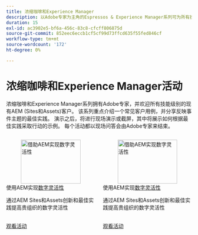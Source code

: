 ```yaml
---
title: 浓缩咖啡和Experience Manager
description: 以Adobe专家为主角的Espressos & Experience Manager系列可为所有技能级别的AEM(Sites和Assets)客户提供对常见用例、最佳实践、实时演示的见解，并以问答会议结束。
duration: 15
exl-id: ac3902e5-bf6a-456c-83c8-cfcff806875d
source-git-commit: 852eec6eccb1cf5cf99d73ffcd635f55fed846cf
workflow-type: tm+mt
source-wordcount: '172'
ht-degree: 0%

---
```


# 浓缩咖啡和Experience Manager活动

浓缩咖啡和Experience Manager系列拥有Adobe专家，并欢迎所有技能级别的现有AEM (Sites和Assets)客户。 该系列重点介绍一个常见客户用例，并分享反映事件主题的最佳实践。 演示之后，将进行现场演示或截屏，其中将展示如何根据最佳实践采取行动的示例。 每个活动都以现场问答会由Adobe专家来结束。

<!-- CARDS

{cta  = Watch event}

* 2025/digital-agility.md
* 2025/digital-agility.md

-->
<!-- START CARDS HTML - DO NOT MODIFY BY HAND -->
<div class="columns">
    <div class="column is-half-tablet is-half-desktop is-one-third-widescreen" aria-label="Digital Agility with AEM">
        <div class="card" style="height: 100%; display: flex; flex-direction: column; height: 100%;">
            <div class="card-image">
                <figure class="image x-is-16by9">
                    <a href="2025/digital-agility.md" title="借助AEM实现数字灵活性" target="_blank" rel="referrer">
                        <img class="is-bordered-r-small" src="https://video.tv.adobe.com/v/3443026/?format=jpeg&nocache=1737766165322" alt="借助AEM实现数字灵活性"
                             style="width: 100%; aspect-ratio: 16 / 9; object-fit: cover; overflow: hidden; display: block; margin: auto;">
                    </a>
                </figure>
            </div>
            <div class="card-content is-padded-small" style="display: flex; flex-direction: column; flex-grow: 1; justify-content: space-between;">
                <div class="top-card-content">
                    <p class="headline is-size-6 has-text-weight-bold">
                        使用AEM实现<a href="2025/digital-agility.md" target="_blank" rel="referrer" title="借助AEM实现数字灵活性">数字灵活性</a>
                    </p>
                    <p class="is-size-6">通过AEM Sites和Assets创新和最佳实践提高贵组织的数字灵活性</p>
                </div>
                <a href="2025/digital-agility.md" target="_blank" rel="referrer" class="spectrum-Button spectrum-Button--outline spectrum-Button--primary spectrum-Button--sizeM" style="align-self: flex-start; margin-top: 1rem;">
                    <span class="spectrum-Button-label has-no-wrap has-text-weight-bold">观看活动</span>
                </a>
            </div>
        </div>
    </div>
    <div class="column is-half-tablet is-half-desktop is-one-third-widescreen" aria-label="Digital Agility with AEM">
        <div class="card" style="height: 100%; display: flex; flex-direction: column; height: 100%;">
            <div class="card-image">
                <figure class="image x-is-16by9">
                    <a href="2025/digital-agility.md" title="借助AEM实现数字灵活性" target="_blank" rel="referrer">
                        <img class="is-bordered-r-small" src="https://video.tv.adobe.com/v/3443026/?format=jpeg&nocache=1737766165308" alt="借助AEM实现数字灵活性"
                             style="width: 100%; aspect-ratio: 16 / 9; object-fit: cover; overflow: hidden; display: block; margin: auto;">
                    </a>
                </figure>
            </div>
            <div class="card-content is-padded-small" style="display: flex; flex-direction: column; flex-grow: 1; justify-content: space-between;">
                <div class="top-card-content">
                    <p class="headline is-size-6 has-text-weight-bold">
                        使用AEM实现<a href="2025/digital-agility.md" target="_blank" rel="referrer" title="借助AEM实现数字灵活性">数字灵活性</a>
                    </p>
                    <p class="is-size-6">通过AEM Sites和Assets创新和最佳实践提高贵组织的数字灵活性</p>
                </div>
                <a href="2025/digital-agility.md" target="_blank" rel="referrer" class="spectrum-Button spectrum-Button--outline spectrum-Button--primary spectrum-Button--sizeM" style="align-self: flex-start; margin-top: 1rem;">
                    <span class="spectrum-Button-label has-no-wrap has-text-weight-bold">观看活动</span>
                </a>
            </div>
        </div>
    </div>
</div>
<!-- END CARDS HTML - DO NOT MODIFY BY HAND -->
